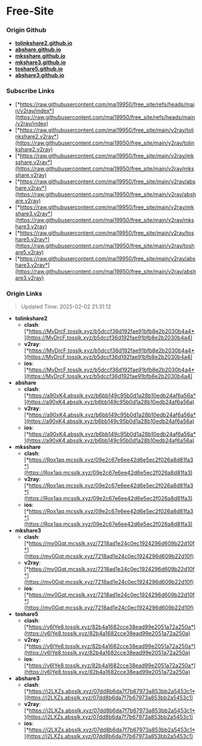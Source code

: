 # Free-Site

### Origin Github

- [**tolinkshare2.github.io**](https://github.com/tolinkshare2/tolinkshare2.github.io)
- [**abshare.github.io**](https://github.com/abshare/abshare.github.io)
- [**mksshare.github.io**](https://github.com/mksshare/mksshare.github.io)
- [**mkshare3.github.io**](https://github.com/mkshare3/mkshare3.github.io)
- [**toshare5.github.io**](https://github.com/toshare5/toshare5.github.io)
- [**abshare3.github.io**](https://github.com/abshare3/abshare3.github.io)

### Subscribe Links

- [*https://raw.githubusercontent.com/mai19950/free_site/refs/heads/main/v2ray/index*](https://raw.githubusercontent.com/mai19950/free_site/refs/heads/main/v2ray/index)
- [*https://raw.githubusercontent.com/mai19950/free_site/main/v2ray/tolinkshare2.v2ray*](https://raw.githubusercontent.com/mai19950/free_site/main/v2ray/tolinkshare2.v2ray)
- [*https://raw.githubusercontent.com/mai19950/free_site/main/v2ray/mksshare.v2ray*](https://raw.githubusercontent.com/mai19950/free_site/main/v2ray/mksshare.v2ray)
- [*https://raw.githubusercontent.com/mai19950/free_site/main/v2ray/abshare.v2ray*](https://raw.githubusercontent.com/mai19950/free_site/main/v2ray/abshare.v2ray)
- [*https://raw.githubusercontent.com/mai19950/free_site/main/v2ray/mkshare3.v2ray*](https://raw.githubusercontent.com/mai19950/free_site/main/v2ray/mkshare3.v2ray)
- [*https://raw.githubusercontent.com/mai19950/free_site/main/v2ray/toshare5.v2ray*](https://raw.githubusercontent.com/mai19950/free_site/main/v2ray/toshare5.v2ray)
- [*https://raw.githubusercontent.com/mai19950/free_site/main/v2ray/abshare3.v2ray*](https://raw.githubusercontent.com/mai19950/free_site/main/v2ray/abshare3.v2ray)

### Origin Links

> Updated Time: 2025-02-02 21:31:12

- **tolinkshare2**
  - **clash**: [*https://MvDrcF.tosslk.xyz/b5dccf36d192fae91bfb8e2b2030b4a4*](https://MvDrcF.tosslk.xyz/b5dccf36d192fae91bfb8e2b2030b4a4)
  - **v2ray**: [*https://MvDrcF.tosslk.xyz/b5dccf36d192fae91bfb8e2b2030b4a4*](https://MvDrcF.tosslk.xyz/b5dccf36d192fae91bfb8e2b2030b4a4)
  - **ios**: [*https://MvDrcF.tosslk.xyz/b5dccf36d192fae91bfb8e2b2030b4a4*](https://MvDrcF.tosslk.xyz/b5dccf36d192fae91bfb8e2b2030b4a4)
- **abshare**
  - **clash**: [*https://a90xK4.absslk.xyz/b6bb149c95b0d1a28b10edb24af6a56a*](https://a90xK4.absslk.xyz/b6bb149c95b0d1a28b10edb24af6a56a)
  - **v2ray**: [*https://a90xK4.absslk.xyz/b6bb149c95b0d1a28b10edb24af6a56a*](https://a90xK4.absslk.xyz/b6bb149c95b0d1a28b10edb24af6a56a)
  - **ios**: [*https://a90xK4.absslk.xyz/b6bb149c95b0d1a28b10edb24af6a56a*](https://a90xK4.absslk.xyz/b6bb149c95b0d1a28b10edb24af6a56a)
- **mksshare**
  - **clash**: [*https://Rox1aq.mcsslk.xyz/09e2c67e6ee42d6e5ec2f026a8d81fa3*](https://Rox1aq.mcsslk.xyz/09e2c67e6ee42d6e5ec2f026a8d81fa3)
  - **v2ray**: [*https://Rox1aq.mcsslk.xyz/09e2c67e6ee42d6e5ec2f026a8d81fa3*](https://Rox1aq.mcsslk.xyz/09e2c67e6ee42d6e5ec2f026a8d81fa3)
  - **ios**: [*https://Rox1aq.mcsslk.xyz/09e2c67e6ee42d6e5ec2f026a8d81fa3*](https://Rox1aq.mcsslk.xyz/09e2c67e6ee42d6e5ec2f026a8d81fa3)
- **mkshare3**
  - **clash**: [*https://mv0Gqt.mcsslk.xyz/7218ad1e24c0ec1924296d609b22d10f*](https://mv0Gqt.mcsslk.xyz/7218ad1e24c0ec1924296d609b22d10f)
  - **v2ray**: [*https://mv0Gqt.mcsslk.xyz/7218ad1e24c0ec1924296d609b22d10f*](https://mv0Gqt.mcsslk.xyz/7218ad1e24c0ec1924296d609b22d10f)
  - **ios**: [*https://mv0Gqt.mcsslk.xyz/7218ad1e24c0ec1924296d609b22d10f*](https://mv0Gqt.mcsslk.xyz/7218ad1e24c0ec1924296d609b22d10f)
- **toshare5**
  - **clash**: [*https://v6lYe8.tosslk.xyz/82b4a1682cce38ead99e2051a72a250a*](https://v6lYe8.tosslk.xyz/82b4a1682cce38ead99e2051a72a250a)
  - **v2ray**: [*https://v6lYe8.tosslk.xyz/82b4a1682cce38ead99e2051a72a250a*](https://v6lYe8.tosslk.xyz/82b4a1682cce38ead99e2051a72a250a)
  - **ios**: [*https://v6lYe8.tosslk.xyz/82b4a1682cce38ead99e2051a72a250a*](https://v6lYe8.tosslk.xyz/82b4a1682cce38ead99e2051a72a250a)
- **abshare3**
  - **clash**: [*https://j2LXZs.absslk.xyz/07dd8b6da7f7b67973a853bb2a5453c1*](https://j2LXZs.absslk.xyz/07dd8b6da7f7b67973a853bb2a5453c1)
  - **v2ray**: [*https://j2LXZs.absslk.xyz/07dd8b6da7f7b67973a853bb2a5453c1*](https://j2LXZs.absslk.xyz/07dd8b6da7f7b67973a853bb2a5453c1)
  - **ios**: [*https://j2LXZs.absslk.xyz/07dd8b6da7f7b67973a853bb2a5453c1*](https://j2LXZs.absslk.xyz/07dd8b6da7f7b67973a853bb2a5453c1)
